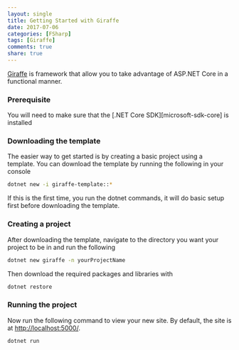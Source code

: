 ```yaml
---
layout: single
title: Getting Started with Giraffe
date: 2017-07-06
categories: [FSharp]
tags: [Giraffe]
comments: true
share: true
---
```


[Giraffe](https://github.com/dustinmoris/Giraffe) is framework that allow you to take advantage of ASP.NET Core in a functional manner. 

### Prerequisite

You will need to make sure that the [.NET Core SDK][microsoft-sdk-core] is installed

### Downloading the template

The easier way to get started is by creating a basic project using a template. You can download the template by running the following in your console

```bash
dotnet new -i giraffe-template::*
```

If this is the first time, you run the dotnet commands, it will do basic setup first before downloading the template.

### Creating a project

After downloading the template, navigate to the directory you want your project to be in and run the following

```bash
dotnet new giraffe -n yourProjectName
```

Then download the required packages and libraries with

```bash
dotnet restore
```

### Running the project

Now run the following command to view your new site. By default, the site is at [http://localhost:5000/](http://localhost:5000/).

```bash
dotnet run
```